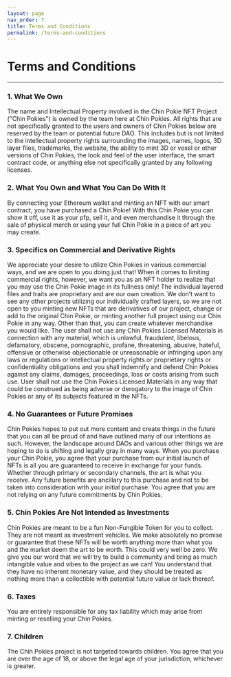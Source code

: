 ```yaml
---
layout: page
nav_order: 7
title: Terms and Conditions
permalink: /terms-and-conditions
---
```

# Terms and Conditions
---
### 1. What We Own

The name and Intellectual Property involved in the Chin Pokie NFT Project ("Chin Pokies") is owned by the team here at Chin Pokies. All rights that are not specifically granted to the users and owners
of Chin Pokies below are reserved by the team or potential future DAO. This includes but is not
limited to the intellectual property rights surrounding the images, names, logos, 3D layer files,
trademarks, the website, the ability to mint 3D or voxel or other versions of Chin Pokies, the look and
feel of the user interface, the smart contract code, or anything else not specifically granted by any following licenses. 


### 2. What You Own and What You Can Do With It

By connecting your Ethereum wallet and minting an NFT with our smart contract, you have
purchased a Chin Pokie! With this Chin Pokie you can show it off, use it as your pfp, sell it, and even
merchandise it through the sale of physical merch or using your full Chin Pokie in a
piece of art you may create.


### 3. Specifics on Commercial and Derivative Rights

We appreciate your desire to utilize Chin Pokies in various commercial ways, and we are open to you
doing just that! When it comes to limiting commercial rights, however, we want you as an NFT
holder to realize that you may use the Chin Pokie image in its fullness only! The individual layered
files and traits are proprietary and are our own creation. We don’t want to see any other projects
utilizing our individually crafted layers, so we are not open to you minting new NFTs that are
derivatives of our project, change or add to the original Chin Pokie, or minting another full project using our
Chin Pokie in any way. Other than that, you can create whatever merchandise you would like. The user shall not use any Chin Pokies Licensed Materials in connection with any material, which is unlawful, fraudulent, libelous, defamatory, obscene, pornographic, profane, threatening, abusive, hateful, offensive or otherwise objectionable or unreasonable or
infringing upon any laws or regulations or intellectual property rights or proprietary rights or
confidentiality obligations and you shall indemnify and defend Chin Pokies against any claims,
damages, proceedings, loss or costs arising from such use. User shall not use the Chin Pokies
Licensed Materials in any way that could be construed as being adverse or derogatory to the
image of Chin Pokies or any of its subjects featured in the NFTs.


### 4. No Guarantees or Future Promises

Chin Pokies hopes to put out more content and create things in the future that you can
all be proud of and have outlined many of our intentions as such. However, the landscape
around DAOs and various other things we are hoping to do is shifting and legally gray in many ways. When you purchase your Chin Pokie, you agree that your purchase from our initial launch of NFTs is all you are guaranteed to receive in exchange for your funds. Whether through primary or secondary channels, the art is what you receive. Any future
benefits are ancillary to this purchase and not to be taken into consideration with your
initial purchase. You agree that you are not relying on any future commitments by
Chin Pokies.

### 5. Chin Pokies Are Not Intended as Investments

Chin Pokies are meant to be a fun Non-Fungible Token for you to collect. They are not meant as
investment vehicles. We make absolutely no promise or guarantee that these NFTs will be worth
anything more than what you and the market deem the art to be worth. This could very well be
zero. We give you our word that we will try to build a community and bring as much intangible
value and vibes to the project as we can! You understand that they have no inherent monetary
value, and they should be treated as nothing more than a collectible with potential future value or
lack thereof.

### 6. Taxes

You are entirely responsible for any tax liability which may arise from minting or reselling your
Chin Pokies.

### 7. Children

The Chin Pokies project is not targeted towards children. You agree that you are over the age of 18,
or above the legal age of your jurisdiction, whichever is greater.
